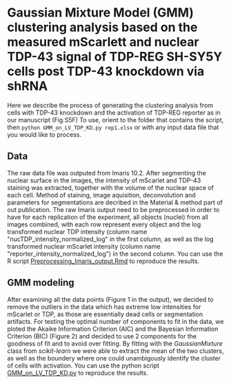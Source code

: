 # Gaussian Mixture Model (GMM) clustering analysis based on the measured mScarlett and nuclear TDP-43 signal of TDP-REG SH-SY5Y cells post TDP-43 knockdown via shRNA

Here we describe the process of generating the clustering analysis from cells with TDP-43 knockdown and the activation of TDP-REG reporter as in our manuscript (Fig.S5F)
To use, orient to the folder that contains the script, then 
`python GMM_on_LV_TDP_KD.py rep1.xlsx`
or with any input data file that you would like to process.

## Data
The raw data file was outputed from Imaris 10.2. After segmenting the nuclear surface in the images, the intensity of mScarlet and TDP-43 staining was extracted, together with the volume of the nuclear space of each cell. Method of staining, image aquisition, deconvolution and parameters for segmentations are decribed in the Material & method part of out publication.
The raw Imaris output need to be preprocessed in order to have for each replication of the experiment, all objects (nuclei) from all images combined, with each row represent every object and the log transformed nuclear TDP intensity (column name "nucTDP_intensity_normalized_log" in the first column, as well as the log transformed nuclear mScarlet intensity (column name "reporter_intensity_normalized_log") in the second column.
You can use the R script [Preprocessing_Imaris_output.Rmd](./Preprocessing_Imaris_output.Rmd) to reproduce the results.

## GMM modeling
After examining all the data points (Figure 1 in the output), we decided to remove the outliers in the data which has extreme low intensities for mScarlet or TDP, as those are essentially dead cells or segmentation artifacts. 
For testing the optimal number of components to fit in the data, we ploted the Akaike Information Criterion (AIC) and the Bayesian Information Criterion (BIC) (Figure 2) and decided to use 2 components for the goodness of fit and to avoid over fitting.
By fitting with the *GaussianMixture* class from *scikit-learn* we were able to extract the mean of the two clusters, as well as the boundery where one could unambigously identify the cluster of cells with activation.
You can use the python script [GMM_on_LV_TDP_KD.py](./GMM_on_LV_TDP_KD.py) to reproduce the results.




